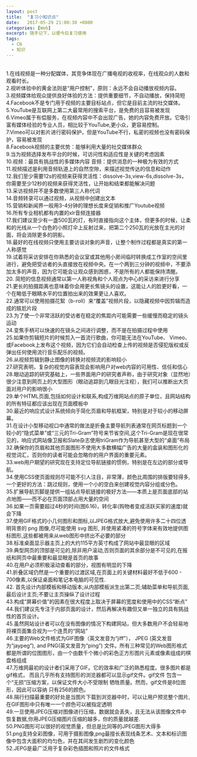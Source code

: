 ```yaml
---
layout: post
title:  "复习小知识点"
date:   2017-05-29 21:00:30 +0800
categories: [Web]
excerpt: 随手记下，以便今后复习使用
tags:
  - CN
  - 知识
---
```


<br>1.在线视频是一种分配媒体，其竞争体现在广播电视的收视率，在线观众的人数和观看时长。
<br>2.视听体验中的黄金法则是“用户控制”，原则：永远不会自动播放视频内容。
<br>3.视频媒体给观众提供良好体验的方法：提供重要细节，不自动播放，保持简短
<br>4.Facebook不是专门用于视频的主要目标站点，但它是目前主流的社交媒体。
<br>5.YouTube是互联网上第二大最常用的搜索平台，是免费的且容易被发现
<br>6.Vimeo属于有偿服务，在视频内容中不会出现广告，她的内容免费开放。它吸引富有媒体经验的专业人员，相比较于YouTube,更小众，更容易控制。
<br>7.Vimeo可以对影片进行密码保护，但是YouTube不行，私密的视频也没有密码保护，容易被发现
<br>8.Facebook视频的主要优势：能够利用大量的社交媒体群众
<br>9.当为视频选择发布平台的时候，可访问性和适应性是关键的考虑因素
<br>10.视频：最具有挑战性的多媒体内容
     音频：提供消息的一种极为有效的方式
<br>11.视频描述是利用音频轨道上的自然空隙，来描述视觉传达的信息和动作
<br>12.我们至少需要12s的视频来获得灵活性：dissolve-3s,view-6s,dissolve-3s，你需要至少12秒的视频来获得灵活性，让开始和结束都能解决问题
<br>13.采访视频并不是多数使用第三人称代词
<br>14.音频转录可以通过视频，从视频中创建出文本
<br>15.营销和新闻界一般用3-4分钟的理想长度来促销和推广Youtube视频
<br>16.所有专业相机都有内置的xlr音频连接器
<br>17.我们建议至少有一盏500瓦的灯，有时直接指向这个主体，但更多的时候，让柔和的光线从一个白色的小照灯伞上反射过来，把第二个250瓦的光放在主光的对面，将会消除更多的阴影。
<br>18.最好的在线视频只使用主要访谈对象的声音，让整个制作过程都是真实的第一人称感觉
<br>19.试着将采访安排在你熟悉的会议室或其他用小房间临时转换成工作室的空间里进行，避免把受访者的头直接放在视频中央。在一个两到三分钟的视频中，不要添加太多的声音，因为它可能会让观众感到困惑，不是所有的人都能保持清醒。
<br>20. 简短的信息视频通常以第一人称视角和个人观点为中心的采访来进行分享
<br>21.更长的拍摄距离也意味着你会用更长焦镜头的设置，这能让人的脸更好看，一个在略低于眼睛水平的位置拍出来的效果更让人喜欢。
<br>22.通常可以使用拍摄花絮（b-roll）来“覆盖”视频片段，以隐藏视频中因剪辑而造成的尴尬片段
<br>23.为了使一个非常活跃的受访者在稳定的焦距内可能需要一些缓慢而稳定的镜头运动
<br>24.变焦手柄可以快速的在镜头之间进行调整，而不是在拍摄过程中使用
<br>25.如果你剪辑短片的时候剪入一首流行歌曲，你可能无法在YouTube、 Vimeo、或Facebook上发布这个视频，因为它们会自动检查上传的视频是否侵犯版权或反弹出任何使用流行音乐配乐的视频。
<br>26.从视频剪辑到静止图像的转换对视频流的影响较小
<br>27.研究表明，复杂的视觉内容表现会影响用户对web内容的可用性、信任和信心
<br>28.眼动追踪的研究基础上，一些界面用户的研究者声称，由于研究对象（显然地）很少注意到网页上的大型图形（眼动追踪到几眼目光注视），我们可以推断出大页面对用户的影响很小
<br>29.单个HTML页面,包括如何设计和联系,构成万维网站点的原子单位，且网站结构的所有特征都应该出现在页面模板中
<br>30.最近的响应式设计系统倾向于简化页眉和导航框架，特别是对于较小的移动屏幕。
<br>31.在设计小型移动视口中通常的做法是折叠主要导航列表通常在网页标题到一个较小的“隐式菜单”或“三元的Tri-Gram”符号来节省空间,这个Tri-Gram是现在很常见的，响应式网站像卫报和Slate杂志使用triGram作为导航甚至大型的“桌面”布局
<br>32.确保你的页眉和其他页面图形不使用大多数横幅广告的大量的盒装和图形化的视觉词汇，否则你的读者可能会忽略你的用户界面的重要元素。
<br>33.web用户期望的研究现在支持定位导航链接的惯例，特别是在左边的部分或导航。
<br>34.使用CSS使页面规则尽可能不引人注目，非常薄，颜色比周围的排版要轻得多,一个更好的方法：跳过规则，使用一个小的空白来创建视觉内容分组或分色。
<br>35.扩展导航页脚是提供一组站点导航链接的极好方法——本质上是页面底部的站点地图——而不必在页面顶部占用大量的空间
<br>36.如果一页需要超过4秒的时间(图6.16)，转化率(购物者变成活跃买家的速度)就会下降
<br>37.使用GIF格式的小几何图形和图标,以JPEG格式放大,避免使用许多二十四位透明背景的 png 图像,尽可能使用 svg 图形, 并使用紧凑的符号字体来有效地提供图标图形,这些都被用来从web图形中挤出不必要的部分
<br>38.标准桌面显示器主页上的大约115平方英寸构成了网站中最显眼的区域
<br>39.典型网页的顶部是可见的,除非用户滚动,否则页面的其余部分是不可见的,在报纸和网页中最重要和最显眼是首页的故事
<br>40.在用户必须积极滚动查看的部分，视图有明显的下降
<br>41.折叠区域仍然是一个重要的过渡区域,在页面上的关键材料最好不低于600 - 700像素,以保证桌面和笔记本电脑的可见性.
<br>42. 首先设计内部模板和移动版本;从内部模板派生出第二页;辅助菜单和导航页面,最后设计主页;不要让主页操纵了设计过程
<br>43.构成“屏幕价值”的因素在很大程度上取决于屏幕的宽度和使用中的CSS“断点”
<br>44.我们建议先专注于内部页面的设计，然后再解决有趣但又单一独立的具有挑战性的首页设计。
<br>45.虽然网站设计者可以在没有图像的情况下构建网站，但大多数用户不会轻易地将裸页面集合视为一个连贯的“网站”
<br>46.主要的Web文件格式为GIF图像（英文发音为“jiff”）， JPEG (英文发音为“jaypeg”), and PNG(英文发音为“ping”) 文件。所有三种常见的Web图形格式都是所谓的位图图形，由一个由数千个微小的彩色正方形图片元素或像素组成的棋盘格组成
<br>47.万维网最初的设计者们采用了GIF。它的效率和广泛的熟悉程度。很多图片都是gif格式， 而且几乎所有支持图形的浏览器都可以显示gif文件。gif文件 包含一个“无损”压缩方案，以保证文件大小不受限制 牺牲质量。然而，gif文件是8位图形，因此可以容纳 只有256的颜色。
<br>48.隔行扫描最重要的好处是当图片下载到浏览器中时，可以让用户预览整个图片,在GIF图形中只有唯一一个颜色可以被指定透明
<br>49.一旦使用JPEG压缩对图像进行压缩，数据就会丢失，且无法从该图像文件中恢复数据,你用JPEG压缩图片压缩的越多，你的质量就越差.
<br>50.PNG图形可以很好的视觉质量，但总是比同等的JPEG图形大得多
<br>51.png支持全彩图像，可用于摄影图像,png最擅长表现线条艺术、文本和标识图像中包含大面积的均匀色，并在其间发生剧烈的变化颜色
<br>52.JEPG是最广泛用于复杂彩色插图和照片的文件格式